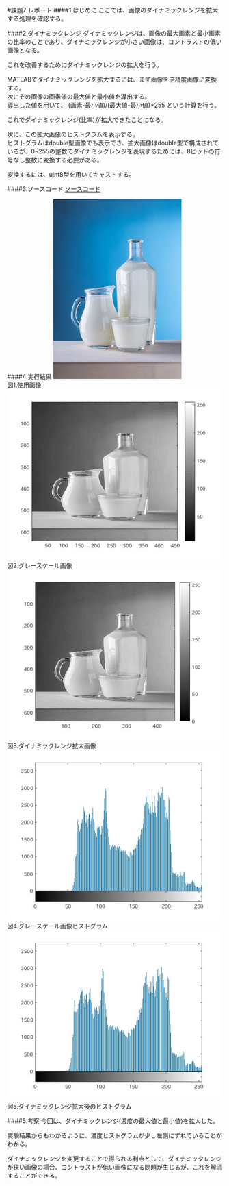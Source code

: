 #課題7 レポート
####1.はじめに
ここでは、画像のダイナミックレンジを拡大する処理を確認する。

####2.ダイナミックレンジ
ダイナミックレンジは、画像の最大画素と最小画素の比率のことであり、ダイナミックレンジが小さい画像は、コントラストの低い画像となる。

これを改善するためにダイナミックレンジの拡大を行う。

MATLABでダイナミックレンジを拡大するには、まず画像を倍精度画像に変換する。  
次にその画像の画素値の最大値と最小値を導出する。  
導出した値を用いて、
	(画素-最小値)/(最大値-最小値)*255
という計算を行う。

これでダイナミックレンジ(比率)が拡大できたことになる。

次に、この拡大画像のヒストグラムを表示する。  
ヒストグラムはdouble型画像でも表示でき、拡大画像はdouble型で構成されているが、0~255の整数でダイナミックレンジを表現するためには、8ビットの符号なし整数に変換する必要がある。

変換するには、uint8型を用いてキャストする。

####3.ソースコード
[ソースコード](../Program/Program7.m)

####4.実行結果
<img src="./Report_Picture_07/pic.jpg" alt="使用画像" width="300"><br>
図1.使用画像  
<img src="./Report_Picture_07/picgray.jpg" alt=""><br>
図2.グレースケール画像  
<img src="./Report_Picture_07/picgrayextend.jpg" alt="ダイナミックレンジ拡大"><br>
図3.ダイナミックレンジ拡大画像  
<img src="./Report_Picture_07/picgrayhist.jpg" alt=""><br>
図4.グレースケール画像ヒストグラム  
<img src="./Report_Picture_07/picgrayextendhist.jpg" alt=""><br>
図5.ダイナミックレンジ拡大後のヒストグラム

####5.考察
今回は、ダイナミックレンジ(濃度の最大値と最小値)を拡大した。  

実験結果からもわかるように、濃度ヒストグラムが少し左側にずれていることがわかる。

ダイナミックレンジを変更することで得られる利点として、ダイナミックレンジが狭い画像の場合、コントラストが低い画像になる問題が生じるが、これを解消することができる。
